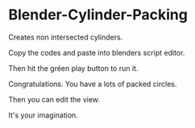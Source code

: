# Blender-Cylinder-Packing
Creates non intersected cylinders.


Copy the codes and paste into blenders script editor. 

Then hit the gréen play button to run it.

Congratulations.
You have a lots of packed circles.

Then you can edit the view. 

It's your imagination.
